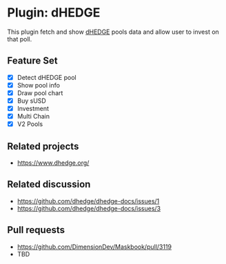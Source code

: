 # Plugin: dHEDGE

This plugin fetch and show [dHEDGE](https://dhedge.org) pools data and allow user to invest on that poll.

## Feature Set

- [x] Detect dHEDGE pool
- [x] Show pool info
- [x] Draw pool chart
- [x] Buy sUSD
- [x] Investment
- [x] Multi Chain
- [x] V2 Pools

## Related projects

- <https://www.dhedge.org/>

## Related discussion

- <https://github.com/dhedge/dhedge-docs/issues/1>
- <https://github.com/dhedge/dhedge-docs/issues/3>

## Pull requests

- <https://github.com/DimensionDev/Maskbook/pull/3119>
- TBD
